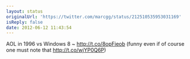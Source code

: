 ```yaml
---
layout: status
originalUrl: 'https://twitter.com/marcgg/status/212510535953031169'
isReply: false
date: 2012-06-12 11:43:54
---
```


AOL in 1996 vs Windows 8 ~ http://t.co/8opFieob (funny even if of course one must note that http://t.co/wjYP0Q6P)
